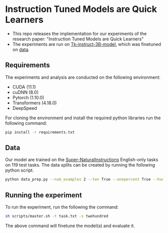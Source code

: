 # Instruction Tuned Models are Quick Learners 

- This repo releases the implementation for our experiments of the research paper: "Instruction Tuned Models are Quick Learners"
- The experiments are run on [Tk-instruct-3B-model](https://huggingface.co/allenai/tk-instruct-3b-def-pos), which was finetuned on [data](https://github.com/allenai/natural-instructions).

## Requirements

The experiments and analysis are conducted on the following environment:

- CUDA (11.1)
- cuDNN (8.0)
- Pytorch (1.10.0)
- Transformers (4.18.0)
- DeepSpeed

For cloning the environment and install the required python libraries run the following command:

```bash
pip install -r requirements.txt
```

## Data

Our model are trained on the [Super-NaturalInstructions](https://github.com/allenai/natural-instructions) English-only tasks on 119 test tasks. The data splits can be created by running the following python script. 

```bash
python data_prep.py --num_examples 2 --ten True --onepercent True --hundred True --twohundred True --thousand True
```

## Running the experiment

To run the experiment, run the following the command:

```bash
sh scripts/master.sh -t task.txt -s twohundred
```

The above command will finetune the model(s) and evaluate it.
